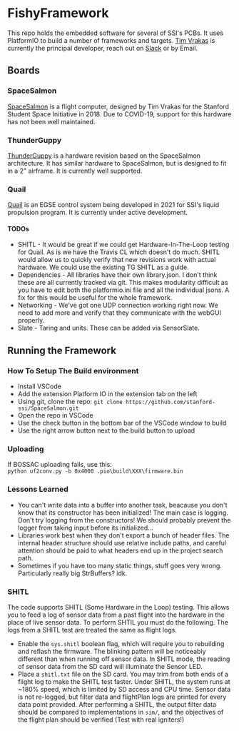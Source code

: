 # FishyFramework
This repo holds the embedded software for several of SSI's PCBs. It uses PlatformIO to build a number of frameworks and targets. [Tim Vrakas](https://github.com/Timvrakas) is currently the principal developer, reach out on [Slack](https://ssi-teams.slack.com/messages/timv) or by Email. 

## Boards

### SpaceSalmon
[SpaceSalmon](https://wiki.stanfordssi.org/Space_Salmon) is a flight computer, designed by Tim Vrakas for the Stanford Student Space Initiative in 2018. Due to COVID-19, support for this hardware has not been well maintained.

### ThunderGuppy
[ThunderGuppy](https://wiki.stanfordssi.org/ThunderGuppy) is a hardware revision based on the SpaceSalmon architecture. It has similar hardware to SpaceSalmon, but is designed to fit in a 2" airframe. It is currently well supported.

### Quail
[Quail](https://ssi-wiki.stanford.edu/Quail) is an EGSE control system being developed in 2021 for SSI's liquid propulsion program. It is currently under active development.
#### TODOs
* SHITL - It would be great if we could get Hardware-In-The-Loop testing for Quail. As is we have the Travis CL which doesn't do much. SHITL would allow us to quickly verify that new revisions work with actual hardware. We could use the existing TG SHITL as a guide.
* Dependencies - All libraries have their own library.json. I don't think these are all currently tracked via git. This makes modularity difficult as you have to edit both the platformio.ini file and all the individual jsons. A fix for this would be useful for the whole framework.
* Networking - We've got one UDP connection working right now. We need to add more and verify that they communicate with the webGUI properly.
* Slate - Taring and units. These can be added via SensorSlate.

## Running the Framework

### How To Setup The Build environment
* Install VSCode
* Add the extension Platform IO in the extension tab on the left
* Using git, clone the repo: `git clone https://github.com/stanford-ssi/SpaceSalmon.git`
* Open the repo in VSCode
* Use the check button in the bottom bar of the VSCode window to build
* Use the right arrow button next to the build button to upload

### Uploading
If BOSSAC uploading fails, use this:  
`python uf2conv.py -b 0x4000 .pio\build\XXX\firmware.bin`  

### Lessons Learned
* You can't write data into a buffer into another task, beacause you don't know that its constructor has been initialized! The main case is logging. Don't try logging from the constructors! We should probably prevent the logger from taking input before its initialized...
* Libraries work best when they don't export a bunch of header files. The internal header structure should use relative include paths, and careful attention should be paid to what headers end up in the project search path.
* Sometimes if you have too many static things, stuff goes very wrong. Particularly really big StrBuffers? idk.

### SHITL
The code supports SHITL (Some Hardware in the Loop) testing. This allows you to feed a log of sensor data from a past flight into the hardware in the place of live sensor data. To perform SHTIL you must do the following. The logs from a SHITL test are treated the same as flight logs.
* Enable the `sys.shitl` boolean flag, which will require you to rebuilding and reflash the firmware. The blinking pattern will be noticeably different than when running off sensor data. In SHITL mode, the reading of sensor data from the SD card will illuminate the Sensor LED.
* Place a `shitl.txt` file on the SD card. You may trim from both ends of a flight log to make the SHITL test faster.
Under SHITL, the system runs at ~180% speed, which is limited by SD access and CPU time. Sensor data is not re-logged, but filter data and flightPlan logs are printed for every data point provided.
After performing a SHITL, the output filter data should be compared to implementations in `sim/`, and the objectives of the flight plan should be verified (Test with real igniters!)
